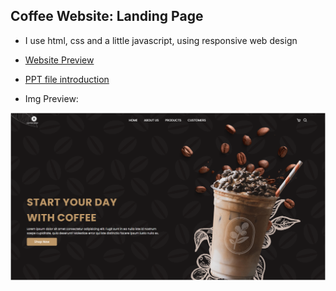 ## Coffee Website: Landing Page

- I use html, css and a little javascript, using responsive web design

- [Website Preview](https://duyhai1211.github.io/Coffee-Website/)

- [PPT file introduction](https://docs.google.com/presentation/d/1KQC5E-2h3HPq8ql41B3X3WYW5oQrb7tR/edit?usp=drive_link&ouid=111155572318607780671&rtpof=true&sd=true)

- Img Preview:

![Preview](image.png)